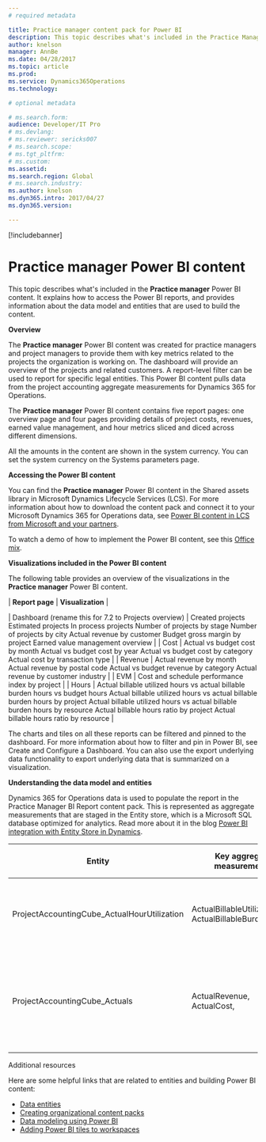 ```yaml
---
# required metadata

title: Practice manager content pack for Power BI
description: This topic describes what's included in the Practice Manager BI Report Dynamics 365 for Operations content pack for Microsoft Power BI. It explains how to access the reports included in the content pack and provides information about the data model and entities that are used to build the content pack.
author: knelson
manager: AnnBe
ms.date: 04/28/2017
ms.topic: article
ms.prod: 
ms.service: Dynamics365Operations
ms.technology: 

# optional metadata

# ms.search.form:  
audience: Developer/IT Pro
# ms.devlang: 
# ms.reviewer: sericks007
# ms.search.scope: 
# ms.tgt_pltfrm: 
# ms.custom: 
ms.assetid: 
ms.search.region: Global
# ms.search.industry: 
ms.author: knelson
ms.dyn365.intro: 2017/04/27
ms.dyn365.version:

---
```


[!includebanner]

# Practice manager Power BI content

This topic describes what's included in the **Practice manager** Power BI content. It explains how to access the Power BI reports, and provides information about the data model and entities that are used to build the  content.

**Overview**

The **Practice manager** Power BI content was created for practice managers and project managers to provide them with key metrics related to the projects the organization is working on. The dashboard will provide an overview of the projects and related customers. A report-level filter can be used to report for specific legal entities. This Power BI content pulls data from the project accounting aggregate measurements for Dynamics 365 for Operations.

The **Practice manager** Power BI content contains five report pages: one overview page and four pages providing details of project costs, revenues, earned value management, and hour metrics sliced and diced across different dimensions.

All the amounts in the content are shown in the system currency. You can set the system currency on the Systems parameters page.

**Accessing the Power BI content**

You can find the **Practice manager** Power BI content in the Shared assets library in Microsoft Dynamics Lifecycle Services (LCS). For more information about how to download the content pack and connect it to your Microsoft Dynamics 365 for Operations data, see [Power BI content in LCS from Microsoft and your partners](power-bi-content-microsoft-partners.md).

To watch a demo of how to implement the Power BI content, see this [Office mix](https://mix.office.com/watch/9puyb1b2xs1w).

**Visualizations included in the Power BI content**

The following table provides an overview of the visualizations in the **Practice manager** Power BI content.



| **Report page**                                      | **Visualization**               |

| Dashboard (rename this for 7.2 to Projects overview) | Created projects Estimated projects In process projects Number of projects by
stage Number of projects by city  Actual revenue by customer Budget gross margin by project Earned value management overview |
| Cost                                                 | Actual vs budget cost by month Actual vs budget cost by year Actual vs budget cost by category Actual cost by transaction type       |
| Revenue                                              | Actual revenue by month Actual revenue by postal code Actual vs budget revenue by category Actual revenue by customer industry        |
| EVM                                                  | Cost and schedule performance index by project                 |
| Hours                                                | Actual billable utilized hours vs actual billable burden hours vs budget hours Actual billable utilized hours vs actual billable burden hours by project Actual billable utilized hours vs actual billable burden hours by resource Actual billable hours ratio by project Actual billable hours ratio by resource |

The charts and tiles on all these reports can be filtered and pinned to the dashboard. For more information about how to filter and pin 
in Power BI, see Create and Configure a Dashboard. You can also use the export underlying data functionality to export underlying data 
that is summarized on a visualization.

**Understanding the data model and entities**

Dynamics 365 for Operations data is used to populate the report in the Practice Manager BI Report content pack. This is represented as 
aggregate measurements that are staged in the Entity store, which is a Microsoft SQL database optimized for analytics. Read more about 
it in the blog [Power BI integration with Entity Store in Dynamics](https://blogs.msdn.microsoft.com/dynamicsaxbi/2016/06/09/power-bi-integration-with-entity-store-in-dynamics-ax-7-may-update/).

| **Entity**   | **Key aggregate measurements**   | **Data source for Dynamics 365 for Operations** | **Field**  | **Description**     |
|--------------|----------------------------------|-------------------------------------------------|------------|---------------------|
| ProjectAccountingCube\_ActualHourUtilization | ActualBillableUtilizedHours, ActualBillableBurdenHours,| ProjEmplTrans | Sum(ActualUtilizationBillableRate), Sum(ActualBurdenBillableRate)| Total of actual billable utilized hours, Total of actual burden rate |
| ProjectAccountingCube\_Actuals        | ActualRevenue, ActualCost, | ProjTransPosting                                | Sum(ActualRevenue), Sum(ActualCost)        | Total of posted revenue for all transaction types, Total of posted cost for all transaction types | | ProjectAccountingCube\_Customer | Number of projects    | CustTable | COUNTA(ProjectAccountingCube\_Projects[PROJECTS])  | Count of available Projects | | ProjectAccountingCube\_Forecasts  | BudgetCost, BudgetRevenue, BudgetGrossMargin  | ProjTransBudget      | Sum(BudgetCost), Sum(BudgetRevenue), Sum(BudgetGrossMargin)     | Total of forecasted cost for all transaction types, Total of forecast accrued/invoiced revenue, Difference between sum of total forecast revenue and sum of total forecast cost  |   | ProjectAccountingCube\_ProjectPlanCostsView  | PlannedCost  | Project  | Sum(SumOfTotalCostPrice)  | Total cost price in estimates for all project transaction types with planned tasks|   | ProjectAccountingCube\_Projects | Cost performance index, Schedule performance index, Percentage of work completed, Project actual billable Hours ratio Earned value | Project | ProjectAccountingCube\_Projects[Earned value] / ProjectAccountingCube\_Projects[Total actual cost of completed tasks], ProjectAccountingCube\_Projects[Earned value] / ProjectAccountingCube\_Projects[Total planned cost of completed tasks], Percentage of work completed = ProjectAccountingCube\_Projects[Total actual cost of completed tasks] / (ProjectAccountingCube\_Projects[Total actual cost of completed tasks] + ProjectAccountingCube\_Projects[Total planned cost of project] - ProjectAccountingCube\_Projects[Total planned cost of completed tasks]), ProjectAccountingCube\_Projects[Project total actual billable utilized hours] / (ProjectAccountingCube\_Projects[Project total actual billable utilized hours] + ProjectAccountingCube\_Projects[Project total actual billable burden hours]), ProjectAccountingCube\_Projects[Total planned cost of project] \* ProjectAccountingCube\_Projects[Percentage of work completed] | Calculation of total earned value divided by total actual cost, Calculation of total earned value divided by total planned cost Total percentage of completed work based off total actual cost of completed task and planned cost of the project Total actual billable hours based on utilized + burden, Total planned cost multiply by percentage of completed work | | ProjectAccountingCube\_TotalEstimatedCosts   | CompletedActivityPlannedCost | ProjTable  | Sum(TotalCostPrice)  | Total cost price in estimates for all project transaction types with completed tasks   |

Additional resources


Here are some helpful links that are related to entities and building Power BI content:
-   [Data entities](https://ax.help.dynamics.com/en/wiki/data-entities/)
-   [Creating organizational content packs](https://powerbi.microsoft.com/en-us/documentation/powerbi-service-organizational-content-packs-introduction/)
-   [Data modeling using Power BI](https://powerbi.microsoft.com/en-us/guided-learning/powerbi-learning-2-1-intro-modeling-data)
-   [Adding Power BI tiles to workspaces](http://ax.help.dynamics.com/en/wiki/configuring-powerbi-integration/)
